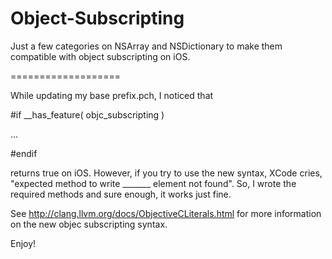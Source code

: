 Object-Subscripting
===================

Just a few categories on NSArray and NSDictionary to make them compatible with object subscripting on iOS.

===================

While updating my base prefix.pch, I noticed that 

\#if __has_feature( objc_subscripting )

  ... 
  
\#endif

returns true on iOS.  However, if you try to use the new syntax, XCode cries, "expected method to write _______ element not found".
So, I wrote the required methods and sure enough, it works just fine.

See http://clang.llvm.org/docs/ObjectiveCLiterals.html for more information on the new objec subscripting syntax.

Enjoy!